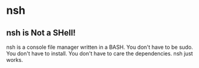 # nsh

## nsh is Not a SHell!

nsh is a console file manager written in a BASH.
You don't have to be sudo.
You don't have to install.
You don't have to care the dependencies.
nsh just works.


